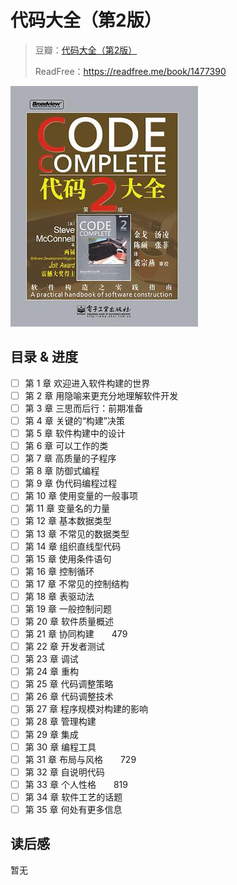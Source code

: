 

# 代码大全（第2版）

>豆瓣：[代码大全（第2版）](https://book.douban.com/subject/1477390/)
>
>ReadFree：https://readfree.me/book/1477390

![代码大全](assets/s1495029.jpg)

## 目录 & 进度

- [ ] 第 1 章 欢迎进入软件构建的世界
- [ ] 第 2 章 用隐喻来更充分地理解软件开发
- [ ] 第 3 章 三思而后行：前期准备
- [ ] 第 4 章 关键的“构建”决策
- [ ] 第 5 章 软件构建中的设计
- [ ] 第 6 章 可以工作的类
- [ ] 第 7 章 高质量的子程序
- [ ] 第 8 章 防御式编程
- [ ] 第 9 章 伪代码编程过程
- [ ] 第 10 章 使用变量的一般事项
- [ ] 第 11 章 变量名的力量
- [ ] 第 12 章 基本数据类型
- [ ] 第 13 章 不常见的数据类型
- [ ] 第 14 章 组织直线型代码
- [ ] 第 15 章 使用条件语句
- [ ] 第 16 章 控制循环
- [ ] 第 17 章 不常见的控制结构
- [ ] 第 18 章 表驱动法
- [ ] 第 19 章 一般控制问题
- [ ] 第 20 章 软件质量概述
- [ ] 第 21 章 协同构建　　479
- [ ] 第 22 章 开发者测试
- [ ] 第 23 章 调试
- [ ] 第 24 章 重构
- [ ] 第 25 章 代码调整策略
- [ ] 第 26 章 代码调整技术
- [ ] 第 27 章 程序规模对构建的影响
- [ ] 第 28 章 管理构建
- [ ] 第 29 章 集成
- [ ] 第 30 章 编程工具
- [ ] 第 31 章 布局与风格　　729
- [ ] 第 32 章 自说明代码
- [ ] 第 33 章 个人性格　　819
- [ ] 第 34 章 软件工艺的话题
- [ ] 第 35 章 何处有更多信息

## 读后感

暂无
